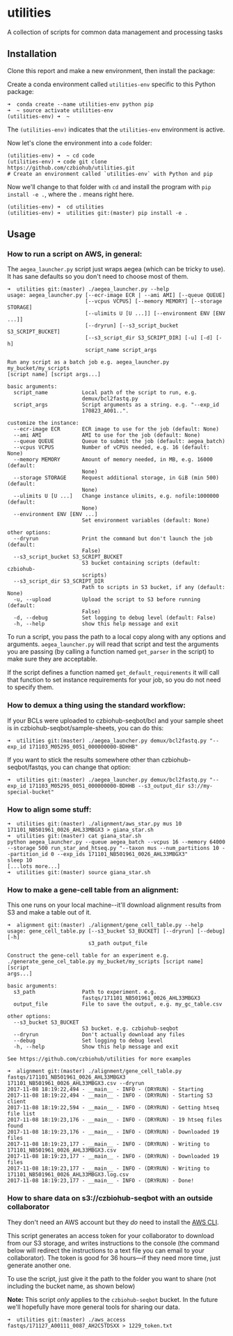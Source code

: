# utilities
A collection of scripts for common data management and processing tasks

## Installation

Clone this report and make a new environment, then install the package:

Create a conda environment called `utilities-env` specific to this Python package:

```
➜  conda create --name utilities-env python pip
➜  ~ source activate utilities-env
(utilities-env) ➜  ~ 
```
The `(utilities-env)` indicates that the `utilities-env` environment is active.

Now let's clone the environment into a `code` folder:

```
(utilities-env) ➜  ~ cd code 
(utilities-env) ➜ code git clone https://github.com/czbiohub/utilities.git
# Create an environment called `utilities-env` with Python and pip
```

Now we'll change to that folder with `cd` and install the program with `pip install -e .`, where the `.` means right here.

```
(utilities-env) ➜  cd utilities
(utilities-env) ➜  utilities git:(master) pip install -e .
```

## Usage

### How to run a script on AWS, in general:

The `aegea_launcher.py` script just wraps aegea (which can be tricky to use). It has sane defaults so you don't need to choose most of them.

```
➜  utilities git:(master) ./aegea_launcher.py --help 
usage: aegea_launcher.py [--ecr-image ECR | --ami AMI] [--queue QUEUE]
                         [--vcpus VCPUS] [--memory MEMORY] [--storage STORAGE]
                         [--ulimits U [U ...]] [--environment ENV [ENV ...]]
                         [--dryrun] [--s3_script_bucket S3_SCRIPT_BUCKET]
                         [--s3_script_dir S3_SCRIPT_DIR] [-u] [-d] [-h]
                         script_name script_args

Run any script as a batch job e.g. aegea_launcher.py my_bucket/my_scripts
[script name] [script args...]

basic arguments:
  script_name           Local path of the script to run, e.g.
                        demux/bcl2fastq.py
  script_args           Script arguments as a string. e.g. "--exp_id
                        170823_A001..".

customize the instance:
  --ecr-image ECR       ECR image to use for the job (default: None)
  --ami AMI             AMI to use for the job (default: None)
  --queue QUEUE         Queue to submit the job (default: aegea_batch)
  --vcpus VCPUS         Number of vCPUs needed, e.g. 16 (default: None)
  --memory MEMORY       Amount of memory needed, in MB, e.g. 16000 (default:
                        None)
  --storage STORAGE     Request additional storage, in GiB (min 500) (default:
                        None)
  --ulimits U [U ...]   Change instance ulimits, e.g. nofile:1000000 (default:
                        None)
  --environment ENV [ENV ...]
                        Set environment variables (default: None)

other options:
  --dryrun              Print the command but don't launch the job (default:
                        False)
  --s3_script_bucket S3_SCRIPT_BUCKET
                        S3 bucket containing scripts (default: czbiohub-
                        scripts)
  --s3_script_dir S3_SCRIPT_DIR
                        Path to scripts in S3 bucket, if any (default: None)
  -u, --upload          Upload the script to S3 before running (default:
                        False)
  -d, --debug           Set logging to debug level (default: False)
  -h, --help            show this help message and exit
```

To run a script, you pass the path to a local copy along with any options and arguments. `aegea_launcher.py` will read that script and test the arguments you are passing (by calling a function named `get_parser` in the script) to make sure they are acceptable.

If the script defines a function named `get_default_requirements` it will call that function to set instance requirements for your job, so you do not need to specify them.


### How to demux a thing using the standard workflow:

If your BCLs were uploaded to czbiohub-seqbot/bcl and your sample sheet is in czbiohub-seqbot/sample-sheets, you can do this:

```
➜  utilities git:(master) ./aegea_launcher.py demux/bcl2fastq.py "--exp_id 171103_M05295_0051_000000000-BDHHB"
```

If you want to stick the results somewhere other than czbiohub-seqbot/fastqs, you can change that option:

```
➜  utilities git:(master) ./aegea_launcher.py demux/bcl2fastq.py "--exp_id 171103_M05295_0051_000000000-BDHHB --s3_output_dir s3://my-special-bucket"
```

### How to align some stuff:

```
➜  utilities git:(master) ./alignment/aws_star.py mus 10 171101_NB501961_0026_AHL33MBGX3 > giana_star.sh
➜  utilities git:(master) cat giana_star.sh 
python aegea_launcher.py --queue aegea_batch --vcpus 16 --memory 64000 --storage 500 run_star_and_htseq.py "--taxon mus --num_partitions 10 --partition_id 0 --exp_ids 171101_NB501961_0026_AHL33MBGX3"
sleep 10
[...lots more...]
➜  utilities git:(master) source giana_star.sh 
```


### How to make a gene-cell table from an alignment:

This one runs on your local machine--it'll download alignment results from S3 and make a table out of it.

```
➜  alignment git:(master) ./alignment/gene_cell_table.py --help
usage: gene_cell_table.py [--s3_bucket S3_BUCKET] [--dryrun] [--debug] [-h]
                          s3_path output_file

Construct the gene-cell table for an experiment e.g.
./generate_gene_cel_table.py my_bucket/my_scripts [script name] [script
args...]

basic arguments:
  s3_path               Path to experiment. e.g.
                        fastqs/171101_NB501961_0026_AHL33MBGX3
  output_file           File to save the output, e.g. my_gc_table.csv

other options:
  --s3_bucket S3_BUCKET
                        S3 bucket. e.g. czbiohub-seqbot
  --dryrun              Don't actually download any files
  --debug               Set logging to debug level
  -h, --help            Show this help message and exit

See https://github.com/czbiohub/utilities for more examples

➜  alignment git:(master) ./alignment/gene_cell_table.py fastqs/171101_NB501961_0026_AHL33MBGX3 171101_NB501961_0026_AHL33MBGX3.csv --dryrun 
2017-11-08 18:19:22,494 - __main__ - INFO - (DRYRUN) - Starting
2017-11-08 18:19:22,494 - __main__ - INFO - (DRYRUN) - Starting S3 client
2017-11-08 18:19:22,594 - __main__ - INFO - (DRYRUN) - Getting htseq file list
2017-11-08 18:19:23,176 - __main__ - INFO - (DRYRUN) - 19 htseq files found
2017-11-08 18:19:23,176 - __main__ - INFO - (DRYRUN) - Downloaded 19 files
2017-11-08 18:19:23,177 - __main__ - INFO - (DRYRUN) - Writing to 171101_NB501961_0026_AHL33MBGX3.csv
2017-11-08 18:19:23,177 - __main__ - INFO - (DRYRUN) - Downloaded 19 files
2017-11-08 18:19:23,177 - __main__ - INFO - (DRYRUN) - Writing to 171101_NB501961_0026_AHL33MBGX3.log.csv
2017-11-08 18:19:23,177 - __main__ - INFO - (DRYRUN) - Done!

```

### How to share data on s3://czbiohub-seqbot with an outside collaborator

They don't need an AWS account but they _do_ need to install the [AWS CLI](aws.amazon.com/cli).

This script generates an access token for your collaborator to download from our S3 storage, and writes instructions to the console (the command below will redirect the instructions to a text file you can email to your collaborator). The token is good for 36 hours&mdash;if they need more time, just generate another one.

To use the script, just give it the path to the folder you want to share (not including the bucket name, as shown below)

**Note:** This script _only_ applies to the `czbiohub-seqbot` bucket. In the future we'll hopefully have more general tools for sharing our data.

```
➜  utilities git:(master) ./aws_access fastqs/171127_A00111_0087_AH2C5TDSXX > 1229_token.txt
```

